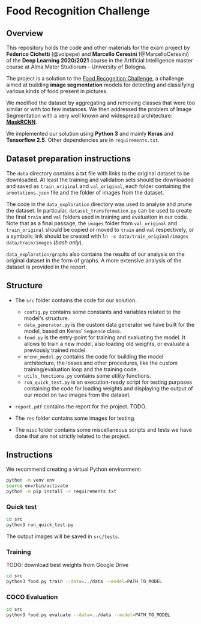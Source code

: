# Food Recognition Challenge

## Overview

This repository holds the code and other materials for the exam project by **Federico Cichetti** (@volpepe) and **Marcello Ceresini** (@MarcelloCeresini) of the **Deep Learning 2020/2021** course in the Artificial Intelligence master course at Alma Mater Studiorum - University of Bologna. 

The project is a solution to the [Food Recognition Challenge](https://www.aicrowd.com/challenges/food-recognition-challenge), a challenge aimed at building **image segmentation** models for detecting and classifying various kinds of food present in pictures.

We modified the dataset by aggregating and removing classes that were too similar or with too few instances. We then addressed the problem of Image Segmentation with a very well known and widespread architecture: [**MaskRCNN**](https://arxiv.org/pdf/1703.06870.pdf). 

We implemented our solution using **Python 3** and mainly **Keras** and **Tensorflow 2.5**. Other dependencies are in `requirements.txt`.

## Dataset preparation instructions

The `data` directory contains a txt file with links to the original dataset to be downloaded. At least the training and validation sets should be downloaded and saved as `train_original` and `val_original`, each folder containing the `annotations.json` file and the folder of images from the dataset.

The code in the `data_exploration` directory was used to analyse and prune the dataset. In particular, `dataset_transformation.py` can be used to create the final `train` and `val` folders used in training and evaluation in our code. Note that as a final passage, the `images` folder from `val_original` and `train_original` should be copied or moved to `train` and `val` respectively, or a symbolic link should be created with `ln -s data/train_original/images data/train/images` (*bash only*).

`data_exploration/graphs` also contains the results of our analysis on the original dataset in the form of graphs. A more extensive analysis of the dataset is provided in the report.

## Structure

- The `src` folder contains the code for our solution. 
    - `config.py` contains some constants and variables related to the model's structure.
    - `data_generator.py` is the custom data generator we have built for the model, based on Keras' `Sequence` class.
    - `food.py` is the entry-point for training and evaluating the model. It allows to train a new model, also loading old weights, or evaluate a previously trained model.
    - `mrcnn_model.py` contains the code for building the model architecture, the losses and other procedures, like the custom training/evaluation loop and the training code.
    - `utils_functions.py` contains some utility functions.
    - `run_quick_test.py` is an execution-ready script for testing purposes containing the code for loading weights and displaying the output of our model on two images from the dataset.

- `report.pdf` contains the report for the project. TODO.

- The `res` folder contains some images for testing.

- The `misc` folder contains some miscellaneous scripts and tests we have done that are not strictly related to the project.

## Instructions

We recommend creating a virtual Python environment:

```bash
python -m venv env
source env/bin/activate
python -m pip install -r requirements.txt
```

### Quick test

```bash
cd src
python3 run_quick_test.py
```
The output images will be saved in `src/tests`.

### Training

TODO: download best weights from Google Drive

```bash
cd src
python3 food.py train --data=../data --model=PATH_TO_MODEL
```

### COCO Evaluation

```bash
cd src
python3 food.py evaluate --data=../data --model=PATH_TO_MODEL
```
